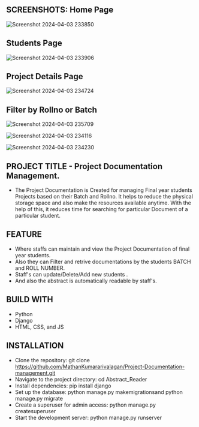 SCREENSHOTS:
Home Page
-
![Screenshot 2024-04-03 233850](https://github.com/MathanKumararivalagan/Project-Documentation-management/assets/155807290/66965839-a78c-4a32-a3f5-fcc77b2dc263)

Students Page
-
![Screenshot 2024-04-03 233906](https://github.com/MathanKumararivalagan/Project-Documentation-management/assets/155807290/6ca30416-cee2-4b42-b262-746483808768)

Project Details Page
-
![Screenshot 2024-04-03 234724](https://github.com/MathanKumararivalagan/Project-Documentation-management/assets/155807290/2cfa2c3e-cb63-4c53-b7d6-75b2ce30f25b)

Filter by Rollno or Batch
-
![Screenshot 2024-04-03 235709](https://github.com/MathanKumararivalagan/Project-Documentation-management/assets/155807290/2b9b5d3c-043a-458f-8926-9f4dacbc69d1)


![Screenshot 2024-04-03 234116](https://github.com/MathanKumararivalagan/Project-Documentation-management/assets/155807290/002da068-52b8-4cc0-bf88-a06dd85dc40d)

![Screenshot 2024-04-03 234230](https://github.com/MathanKumararivalagan/Project-Documentation-management/assets/155807290/28f9db6b-9d7c-4e34-87f0-8089a3d6c0e7)


PROJECT TITLE - Project Documentation Management.
-
* The Project Documentation is Created for managing Final year students Projects based on their Batch and Rollno. It helps to reduce the physical storage space and also make the resources available anytime. With the help of this, it reduces time for searching for particular Document of a particular student.

FEATURE
-
* Where staffs can maintain and view the Project Documentation of final year students.
* Also they can Filter and retrive documentations by the students BATCH and ROLL NUMBER.
* Staff's can update/Delete/Add new students .
* And also the abstract is automatically readable by staff's.

BUILD WITH
-
* Python
* Django
* HTML, CSS, and JS

INSTALLATION
-
* Clone the repository: git clone https://github.com/MathanKumararivalagan/Project-Documentation-management.git
* Navigate to the project directory:  cd Abstract_Reader  
* Install dependencies: pip install django
* Set up the database: python manage.py makemigrationsand python manage.py migrate
* Create a superuser for admin access: python manage.py createsuperuser
* Start the development server: python manage.py runserver


